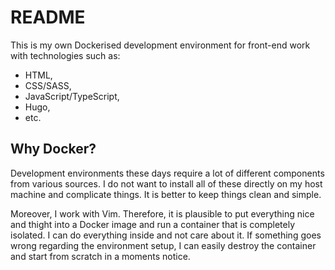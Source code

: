 # README

This is my own Dockerised development environment for front-end work with technologies such as:

- HTML,
- CSS/SASS,
- JavaScript/TypeScript,
- Hugo,
- etc.

## Why Docker?

Development environments these days require a lot of different components from various sources. I do not want to install all of these directly on my host machine and complicate things. It is better to keep things clean and simple.

Moreover, I work with Vim. Therefore, it is plausible to put everything nice and thight into a Docker image and run a container that is completely isolated. I can do everything inside and not care about it. If something goes wrong regarding the environment setup, I can easily destroy the container and start from scratch in a moments notice.

